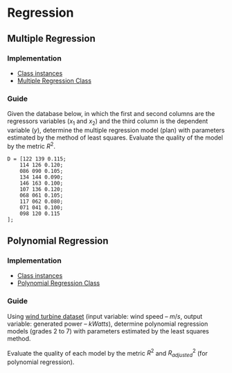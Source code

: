 # Regression

## Multiple Regression

### Implementation

- [Class instances](./exercise03.m)
- [Multiple Regression Class](./MultipleRegression.m)

### Guide

Given the database below, in which the first and second columns are the regressors variables $(x_1$ and $x_2)$ and the third column is the dependent variable $(y)$, determine the multiple regression model (plan) with parameters estimated by the method of least squares. Evaluate the quality of the model by the metric $R^2$.

```
D = [122 139 0.115;
    114 126 0.120;
    086 090 0.105;
    134 144 0.090;
    146 163 0.100;
    107 136 0.120;
    068 061 0.105;
    117 062 0.080;
    071 041 0.100;
    098 120 0.115
];
```

## Polynomial Regression

### Implementation

- [Class instances](./exercise02.m)
- [Polynomial Regression Class](./PolynomialRegression.m)

### Guide

Using [wind turbine dataset](../../datasets/aerogerador.dat) (input variable: wind speed – $m/s$, output variable: generated power – $kWatts$), determine polynomial regression models (grades 2 to 7) with parameters estimated by the least squares method.

Evaluate the quality of each model by the metric $R^2$ and $R^2_{adjusted}$ (for polynomial regression).
